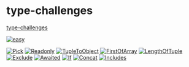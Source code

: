 # type-challenges

[type-challenges](https://github.com/type-challenges/type-challenges)

[![easy](https://img.shields.io/badge/EASY-10-green)](./easy/)

<div align=start>

[![Pick](https://img.shields.io/badge/Pick-green)](./easy/Pick/README.md)
[![Readonly](https://img.shields.io/badge/Readonly-green)](./easy/Readonly/README.md)
[![TupleToObject](https://img.shields.io/badge/TupleToObject-green)](./easy/TupleToObject/README.md)
[![FirstOfArray](https://img.shields.io/badge/FirstOfArray-green)](./easy/FirstOfArray/README.md)
[![LengthOfTuple](https://img.shields.io/badge/LengthOfTuple-green)](./easy/LengthOfTuple/README.md)
[![Exclude](https://img.shields.io/badge/Exclude-green)](./easy/Exclude/README.md)
[![Awaited](https://img.shields.io/badge/Awaited-green)](./easy/Awaited/README.md)
[![If](https://img.shields.io/badge/If-green)](./easy/If/README.md)
[![Concat](https://img.shields.io/badge/Concat-green)](./easy/Concat/README.md)
[![Includes](https://img.shields.io/badge/Includes-green)](./easy/Includes/README.md)

</div>
